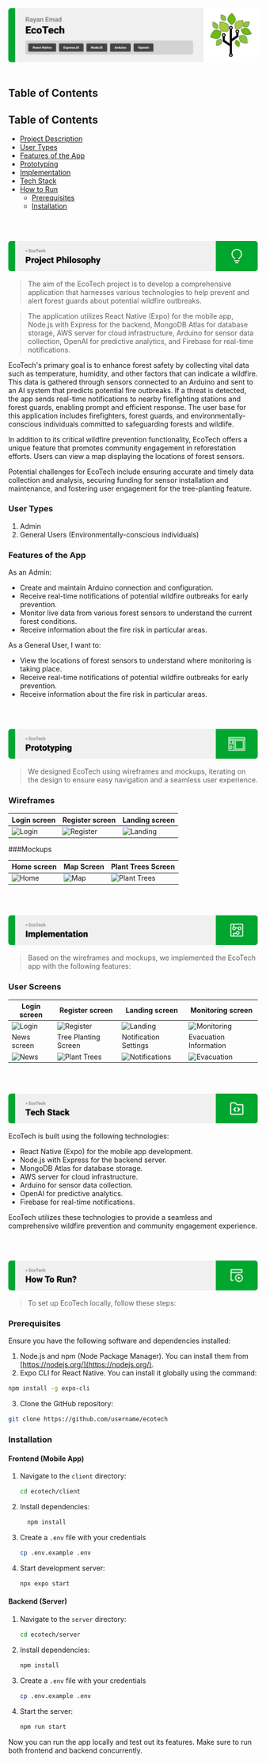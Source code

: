 
<img src="./readme/title1.svg"/> 
<br><br> 

## Table of Contents 


## Table of Contents
- [Project Description](#project-description)
- [User Types](#user-types)
- [Features of the App](#features-of-the-app)
- [Prototyping](#prototyping)
- [Implementation](#implementation)
- [Tech Stack](#tech-stack)
- [How to Run](#how-to-run)
  - [Prerequisites](#prerequisites)
  - [Installation](#installation)


<br><br>  

<!-- Project Description -->
<img src="./readme/title2.svg"/> 
<a name="project-description"></a>

> The aim of the EcoTech project is to develop a comprehensive application that harnesses various technologies to help prevent and alert forest guards about potential wildfire outbreaks. 

> The application utilizes React Native (Expo) for the mobile app, Node.js with Express for the backend, MongoDB Atlas for database storage, AWS server for cloud infrastructure, Arduino for sensor data collection, OpenAI for predictive analytics, and Firebase for real-time notifications. 

EcoTech's primary goal is to enhance forest safety by collecting vital data such as temperature, humidity, and other factors that can indicate a wildfire. This data is gathered through sensors connected to an Arduino and sent to an AI system that predicts potential fire outbreaks. If a threat is detected, the app sends real-time notifications to nearby firefighting stations and forest guards, enabling prompt and efficient response. The user base for this application includes firefighters, forest guards, and environmentally-conscious individuals committed to safeguarding forests and wildlife. 

In addition to its critical wildfire prevention functionality, EcoTech offers a unique feature that promotes community engagement in reforestation efforts. Users can view a map displaying the locations of forest sensors. 

Potential challenges for EcoTech include ensuring accurate and timely data collection and analysis, securing funding for sensor installation and maintenance, and fostering user engagement for the tree-planting feature. 


### User Types 

1. Admin 
2. General Users (Environmentally-conscious individuals)

### Features of the App 

As an Admin: 

- Create and maintain Arduino connection and configuration. 
- Receive real-time notifications of potential wildfire outbreaks for early prevention.   
- Monitor live data from various forest sensors to understand the current forest conditions. 
- Receive information about the fire risk in particular areas. 

As a General User, I want to: 

- View the locations of forest sensors to understand where monitoring is taking place. 
- Receive real-time notifications of potential wildfire outbreaks for early prevention. 
- Receive information about the fire risk in particular areas. 

<br><br> 

 

<img src="./readme/title3.svg"/>
<a name="prototyping"></a>

> We designed EcoTech using wireframes and mockups, iterating on the design to ensure easy navigation and a seamless user experience. 

### Wireframes 

| Login screen  | Register screen | Landing screen | 
| ---| ---| ---|   
| ![Login](./readme/demo/1440x1024.png) | ![Register](./readme/demo/1440x1024.png) | ![Landing](./readme/demo/1440x1024.png) | 

###Mockups 

| Home screen  | Map Screen | Plant Trees Screen | 
| ---| ---| ---|  
| ![Home](./readme/demo/1440x1024.png) | ![Map](./readme/demo/1440x1024.png)  | ![Plant Trees](./readme/demo/1440x1024.png) | 

<br><br> 



<img src="./readme/title4.svg"/>
<a name="implementation" ></a>

> Based on the wireframes and mockups, we implemented the EcoTech app with the following features: 


### User Screens 

| Login screen  | Register screen | Landing screen | Monitoring screen | 
| ---| ---| ---| ---|   
| ![Login](https://placehold.co/900x1600) | ![Register](https://placehold.co/900x1600) | ![Landing](https://placehold.co/900x1600) | ![Monitoring](https://placehold.co/900x1600) | 
| News screen  | Tree Planting Screen | Notification Settings | Evacuation Information | 
| ![News](https://placehold.co/900x1600) | ![Plant Trees](https://placehold.co/900x1600) | ![Notifications](https://placehold.co/900x1600) | ![Evacuation](https://placehold.co/900x1600) | 

<br><br> 



<img src="./readme/title5.svg"/>
<a name="tech-stack" ></a>

EcoTech is built using the following technologies: 

- React Native (Expo) for the mobile app development.   
- Node.js with Express for the backend server. 
- MongoDB Atlas for database storage. 
- AWS server for cloud infrastructure.    
- Arduino for sensor data collection. 
- OpenAI for predictive analytics. 
- Firebase for real-time notifications. 

EcoTech utilizes these technologies to provide a seamless and comprehensive wildfire prevention and community engagement experience. 

<br><br> 


<img src="./readme/title6.svg"/> 
<a name="how-to-run" ></a>

> To set up EcoTech locally, follow these steps: 


### Prerequisites 

Ensure you have the following software and dependencies installed: 

1. Node.js and npm (Node Package Manager). You can install them from [https://nodejs.org/](https://nodejs.org/). 
2. Expo CLI for React Native. You can install it globally using the command: 

```sh 
npm install -g expo-cli 
```
3. Clone the GitHub repository: 

```sh 
git clone https://github.com/username/ecotech  
```


### Installation 



#### Frontend (Mobile App) 


1. Navigate to the `client` directory: 

   ```bash  
   cd ecotech/client 
   ``` 
2. Install dependencies:  

   ```bash  
     npm install 
   ``` 
3. Create a `.env` file with your credentials 

   ```bash  
   cp .env.example .env
   ``` 
4. Start development server: 

   ```bash  
   npx expo start  
   ``` 

#### Backend (Server) 

1. Navigate to the `server` directory: 

   ```bash 
   cd ecotech/server 
   ``` 

2. Install dependencies: 

   ```bash   
   npm install 
   ```  

3. Create a `.env` file with your credentials

   ```bash  
   cp .env.example .env
   ``` 
  
4. Start the server: 

   ```bash 
   npm run start 
   ``` 

Now you can run the app locally and test out its features. Make sure to run both frontend and backend concurrently. 

